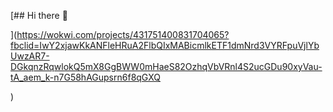 [## Hi there 👋

<!--
**Laur3nCD/LauR3Ncd** is a ✨ _special_ ✨ repository because its `README.md` (this file) appears on your GitHub profile.

Here are some ideas to get you started:

- 🔭 I’m currently working on ...
- 🌱 I’m currently learning ...
- 👯 I’m looking to collaborate on ...
- 🤔 I’m looking for help with ...
- 💬 Ask me about ...
- 📫 How to reach me: ...
- 😄 Pronouns: ...
- ⚡ Fun fact: ...
-->
](https://wokwi.com/projects/431751400831704065?fbclid=IwY2xjawKkANFleHRuA2FlbQIxMABicmlkETF1dmNrd3VYRFpuVjlYbUwzAR7-DGkqnzRqwlokQ5mX8GgBWW0mHaeS82OzhqVbVRnl4S2ucGDu90xyVau-tA_aem_k-n7G58hAGupsrn6f8qGXQ

)
